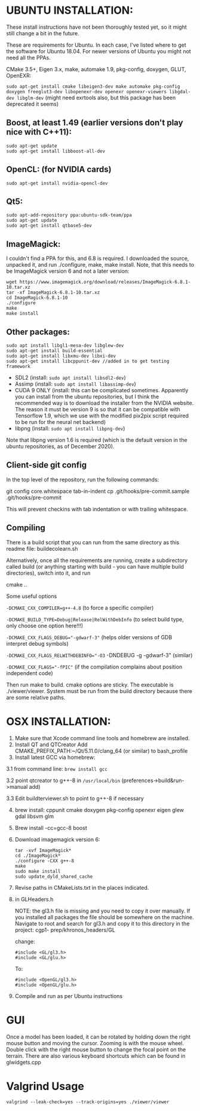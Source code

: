 
# UBUNTU INSTALLATION:

These install instructions have not been thoroughly tested yet, so it might still change a bit in the future.

These are requirements for Ubuntu. In each case, I've listed where to get the software 
for Ubuntu 18.04. For newer versions of Ubuntu you might not need all the PPAs.

CMake 3.5+, Eigen 3.x, make, automake 1.9, pkg-config, doxygen, GLUT, OpenEXR:

`sudo apt-get install cmake libeigen3-dev make automake pkg-config doxygen freeglut3-dev libopenexr-dev openexr openexr-viewers libgdal-dev libglm-dev`
(might need exrtools also, but this package has been deprecated it seems)

## Boost, at least 1.49 (earlier versions don't play nice with C++11):

```
sudo apt-get update
sudo apt-get install libboost-all-dev
```

## OpenCL: (for NVIDIA cards)

`sudo apt-get install nvidia-opencl-dev`

## Qt5:

```
sudo apt-add-repository ppa:ubuntu-sdk-team/ppa
sudo apt-get update
sudo apt-get install qtbase5-dev
```

## ImageMagick:

I couldn't find a PPA for this, and 6.8 is required. I downloaded the source,
unpacked it, and run ./configure, make, make install. Note, that this needs to be ImageMagick version 6 and not a later version:

```
wget https://www.imagemagick.org/download/releases/ImageMagick-6.8.1-10.tar.xz
tar -xf ImageMagick-6.8.1-10.tar.xz
cd ImageMagick-6.8.1-10
./configure
make
make install
```

## Other packages:

```
sudo apt install libgl1-mesa-dev libglew-dev
sudo apt-get install build-essential
sudo apt-get install libxmu-dev libxi-dev
sudo apt-get install libcppunit-dev //added in to get testing framework
```

+ SDL2		(install: `sudo apt install libsdl2-dev`)
+ Assimp	(install: `sudo apt install libassimp-dev`)
+ CUDA 9 ONLY	(install: this can be complicated sometimes. Apparently you can install from the ubuntu repositories, but I think the recommended way is to download the installer from the NVIDIA website. The reason it must be version 9 is so that it can be compatible with Tensorflow 1.9, which we use with the modified pix2pix script required to be run for the neural net backend)
+ libpng 	(install: `sudo apt install libpng-dev`)

Note that libpng version 1.6 is required (which is the default version in the ubuntu repositories, as of December 2020).

Client-side git config
----------------------
In the top level of the repository, run the following commands:

git config core.whitespace tab-in-indent
cp .git/hooks/pre-commit.sample .git/hooks/pre-commit

This will prevent checkins with tab indentation or with trailing whitespace.


Compiling
---------

There is a build script that you can run from the same directory as this readme file: buildecolearn.sh

Alternatively, once all the requirements are running, create a subdirectory called build (or
anything starting with build - you can have multiple build directories), switch
into it, and run

cmake <options> ..

Some useful options

`-DCMAKE_CXX_COMPILER=g++-4.8`          (to force a specific compiler)

`-DCMAKE_BUILD_TYPE=Debug|Release|RelWithDebInfo`  (to select build type, only choose one option here!!!)

`-DCMAKE_CXX_FLAGS_DEBUG="-gdwarf-3"`   (helps older versions of GDB interpret debug symbols)

`-DCMAKE_CXX_FLAGS_RELWITHDEBINFO="-O3` -DNDEBUG -g -gdwarf-3" (similar)

`-DCMAKE_CXX_FLAGS="-fPIC"` (if the compilation complains about position independent code)


Then run make to build. cmake options are sticky. The executable is ./viewer/viewer. System must be run from the build directory because there are some relative paths.

# OSX INSTALLATION:

1. Make sure that Xcode command line tools  and homebrew are installed.
2. Install QT and QTCreator
	Add CMAKE_PREFIX_PATH:~/Qt/5.11.0/clang_64 (or similar) to bash_profile
3. Install latest GCC via homebrew:

  3.1 from command line: `brew install gcc`

  3.2 point qtcreator to g++-8 in `/usr/local/bin` (preferences->build&run->manual add)

  3.3 Edit buildterviewer.sh to point to g++-8 if necessary

4. brew install: cppunit cmake doxygen pkg-config openexr eigen glew gdal libsvm glm

5. Brew install -cc=gcc-8 boost

6. 
	Download imagemagick version 6:
	```
	tar -xvf ImageMagick*
	cd ./ImageMagick*
	./configure -CXX g++-8
	make
	sudo make install
	sudo update_dyld_shared_cache
	```

7. Revise paths in CMakeLists.txt in the places indicated.

8. in GLHeaders.h

	NOTE: the gl3.h file is missing and you need to copy it over manually. If you installed all packages the file should be 	somewhere on the machine. Navigate to root and search for gl3.h and copy it to this directory in the project: cgp1-	prep/khronos_headers/GL

	change:
	```
	#include <GL/gl3.h> 
	#include <GL/glu.h> 
	```

	To: 
	```
	#include <OpenGL/gl3.h> 
	#include <OpenGL/glu.h> 
	```
9. Compile and run as per Ubuntu instructions


# GUI

Once a model has been loaded, it can be rotated by holding down the right mouse button and moving the cursor. Zooming is with the mouse wheel. Double click with the right mouse button to change the focal point on the terrain. There are also various keyboard shortcuts which can be found in glwidgets.cpp

# Valgrind Usage

`valgrind --leak-check=yes --track-origins=yes ./viewer/viewer`



